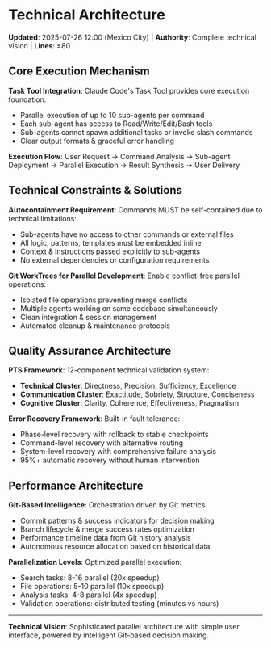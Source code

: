 # Technical Architecture

**Updated**: 2025-07-26 12:00 (Mexico City) | **Authority**: Complete technical vision | **Lines**: ≤80

## Core Execution Mechanism

**Task Tool Integration**: Claude Code's Task Tool provides core execution foundation:
- Parallel execution of up to 10 sub-agents per command
- Each sub-agent has access to Read/Write/Edit/Bash tools  
- Sub-agents cannot spawn additional tasks or invoke slash commands
- Clear output formats & graceful error handling

**Execution Flow**: User Request → Command Analysis → Sub-agent Deployment → Parallel Execution → Result Synthesis → User Delivery

## Technical Constraints & Solutions

**Autocontainment Requirement**: Commands MUST be self-contained due to technical limitations:
- Sub-agents have no access to other commands or external files
- All logic, patterns, templates must be embedded inline
- Context & instructions passed explicitly to sub-agents
- No external dependencies or configuration requirements

**Git WorkTrees for Parallel Development**: Enable conflict-free parallel operations:
- Isolated file operations preventing merge conflicts
- Multiple agents working on same codebase simultaneously  
- Clean integration & session management
- Automated cleanup & maintenance protocols

## Quality Assurance Architecture

**PTS Framework**: 12-component technical validation system:
- **Technical Cluster**: Directness, Precision, Sufficiency, Excellence
- **Communication Cluster**: Exactitude, Sobriety, Structure, Conciseness
- **Cognitive Cluster**: Clarity, Coherence, Effectiveness, Pragmatism

**Error Recovery Framework**: Built-in fault tolerance:
- Phase-level recovery with rollback to stable checkpoints
- Command-level recovery with alternative routing
- System-level recovery with comprehensive failure analysis
- 95%+ automatic recovery without human intervention

## Performance Architecture

**Git-Based Intelligence**: Orchestration driven by Git metrics:
- Commit patterns & success indicators for decision making
- Branch lifecycle & merge success rates optimization
- Performance timeline data from Git history analysis
- Autonomous resource allocation based on historical data

**Parallelization Levels**: Optimized parallel execution:
- Search tasks: 8-16 parallel (20x speedup)
- File operations: 5-10 parallel (10x speedup)  
- Analysis tasks: 4-8 parallel (4x speedup)
- Validation operations: distributed testing (minutes vs hours)

---

**Technical Vision**: Sophisticated parallel architecture with simple user interface, powered by intelligent Git-based decision making.